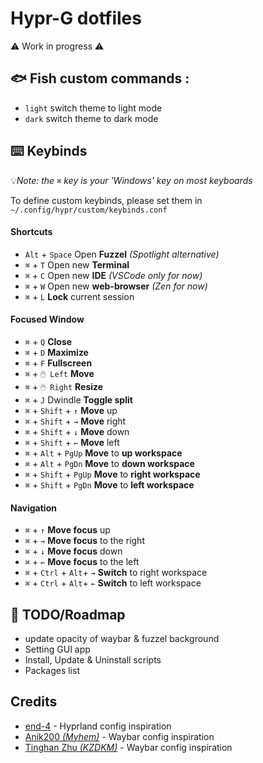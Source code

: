 # Hypr-G dotfiles

⚠️ Work in progress ⚠️

## 🐟 Fish custom commands : 
- `light` switch theme to light mode
- `dark` switch theme to dark mode

## ⌨️ Keybinds
💡*Note: the* `⌘` *key is your 'Windows' key on most keyboards*

To define custom keybinds, please set them in `~/.config/hypr/custom/keybinds.conf`
#### Shortcuts
- `Alt` + `Space` Open **Fuzzel** *(Spotlight alternative)*
- `⌘` + `T` Open new **Terminal**
- `⌘` + `C` Open new **IDE** *(VSCode only for now)*
- `⌘` + `W` Open new **web-browser** *(Zen for now)*
- `⌘` + `L` **Lock** current session
#### Focused Window
- `⌘` + `Q` **Close**
- `⌘` + `D` **Maximize**
- `⌘` + `F` **Fullscreen**
- `⌘` + `🖱️ Left` **Move** 
- `⌘` + `🖱️ Right` **Resize** 
- `⌘` + `J` Dwindle **Toggle split** 
- `⌘` + `Shift` + `↑` **Move** up
- `⌘` + `Shift` + `→` **Move** right
- `⌘` + `Shift` + `↓` **Move** down
- `⌘` + `Shift` + `←` **Move** left
- `⌘` + `Alt` + `PgUp` **Move** to **up workspace**
- `⌘` + `Alt` + `PgDn` **Move** to **down workspace**
- `⌘` + `Shift` + `PgUp` **Move** to **right workspace**
- `⌘` + `Shift` + `PgDn` **Move** to **left workspace**
#### Navigation
- `⌘` + `↑` **Move focus** up
- `⌘` + `→` **Move focus** to the right
- `⌘` + `↓` **Move focus** down
- `⌘` + `←` **Move focus** to the left
- `⌘` + `Ctrl` + `Alt`+ `→` **Switch** to right workspace
- `⌘` + `Ctrl` + `Alt`+ `←` **Switch** to left workspace

## 📝 TODO/Roadmap
- update opacity of waybar & fuzzel background
- Setting GUI app
- Install, Update & Uninstall scripts
- Packages list

## Credits
- [end-4](https://github.com/end-4) - Hyprland config inspiration
- [Anik200 *(Myhem)*](https://github.com/Anik200) - Waybar config inspiration
- [Tinghan Zhu *(KZDKM)*](https://github.com/KZDKM) - Waybar config inspiration